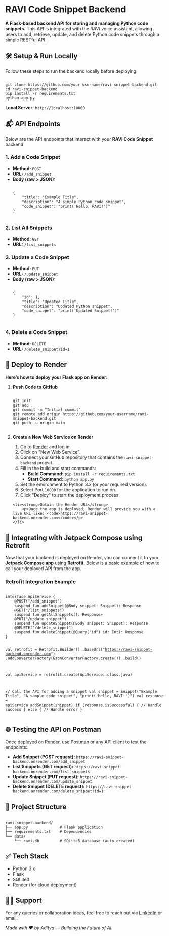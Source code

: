 <h1>RAVI Code Snippet Backend</h1>
<p><strong>A Flask-based backend API for storing and managing Python code snippets.</strong> This API is integrated with the <em>RAVI</em> voice assistant, allowing users to add, retrieve, update, and delete Python code snippets through a simple RESTful API.</p>

<h2>🛠️ Setup & Run Locally</h2>
<p>Follow these steps to run the backend locally before deploying:</p>

<pre><code>
git clone https://github.com/your-username/ravi-snippet-backend.git
cd ravi-snippet-backend
pip install -r requirements.txt
python app.py
</code></pre>

<p><strong>Local Server:</strong> <code>http://localhost:10000</code></p>

<h2>📬 API Endpoints</h2>
<p>Below are the API endpoints that interact with your <strong>RAVI Code Snippet</strong> backend:</p>

<h3>1. Add a Code Snippet</h3>
<ul>
    <li><strong>Method:</strong> <code>POST</code></li>
    <li><strong>URL:</strong> <code>/add_snippet</code></li>
    <li><strong>Body (raw > JSON):</strong>
        <pre><code>
{
    "title": "Example Title",
    "description": "A simple Python code snippet",
    "code_snippet": "print('Hello, RAVI!')"
}
        </code></pre>
    </li>
</ul>

<h3>2. List All Snippets</h3>
<ul>
    <li><strong>Method:</strong> <code>GET</code></li>
    <li><strong>URL:</strong> <code>/list_snippets</code></li>
</ul>

<h3>3. Update a Code Snippet</h3>
<ul>
    <li><strong>Method:</strong> <code>PUT</code></li>
    <li><strong>URL:</strong> <code>/update_snippet</code></li>
    <li><strong>Body (raw > JSON):</strong>
        <pre><code>
{
    "id": 1,
    "title": "Updated Title",
    "description": "Updated Python snippet",
    "code_snippet": "print('Updated Snippet!')"
}
        </code></pre>
    </li>
</ul>

<h3>4. Delete a Code Snippet</h3>
<ul>
    <li><strong>Method:</strong> <code>DELETE</code></li>
    <li><strong>URL:</strong> <code>/delete_snippet?id=1</code></li>
</ul>

<h2>🚀 Deploy to Render</h2>

<p><strong>Here’s how to deploy your Flask app on Render:</strong></p>

<ol>
    <li><strong>Push Code to GitHub</strong>  
        <pre><code>
git init
git add .
git commit -m "Initial commit"
git remote add origin https://github.com/your-username/ravi-snippet-backend.git
git push -u origin main
        </code></pre>
    </li>
    <li><strong>Create a New Web Service on Render</strong></li>
    <ol>
        <li>Go to <a href="https://render.com" target="_blank">Render</a> and log in.</li>
        <li>Click on "New Web Service".</li>
        <li>Connect your GitHub repository that contains the <code>ravi-snippet-backend</code> project.</li>
        <li>Fill in the build and start commands:
            <ul>
                <li><strong>Build Command:</strong> <code>pip install -r requirements.txt</code></li>
                <li><strong>Start Command:</strong> <code>python app.py</code></li>
            </ul>
        </li>
        <li>Set the environment to Python 3.x (or your required version).</li>
        <li>Select Port <code>10000</code> for the application to run on.</li>
        <li>Click "Deploy" to start the deployment process.</li>
    </ol>

    <li><strong>Obtain the Render URL</strong>
        <p>Once the app is deployed, Render will provide you with a live URL like: <code>https://ravi-snippet-backend.onrender.com</code></p>
    </li>
</ol>

<h2>📱 Integrating with Jetpack Compose using Retrofit</h2>
<p>Now that your backend is deployed on Render, you can connect it to your <strong>Jetpack Compose app</strong> using <strong>Retrofit</strong>. Below is a basic example of how to call your deployed API from the app.</p>

<h3>Retrofit Integration Example</h3>
<pre><code>
interface ApiService {
    @POST("/add_snippet")
    suspend fun addSnippet(@Body snippet: Snippet): Response<ApiResponse>
    @GET("/list_snippets")
    suspend fun getAllSnippets(): Response<List<Snippet>>
    @PUT("/update_snippet")
    suspend fun updateSnippet(@Body snippet: Snippet): Response<ApiResponse>
    @DELETE("/delete_snippet")
    suspend fun deleteSnippet(@Query("id") id: Int): Response<ApiResponse>
}

val retrofit = Retrofit.Builder()
    .baseUrl("https://ravi-snippet-backend.onrender.com")
    .addConverterFactory(GsonConverterFactory.create())
    .build()

val apiService = retrofit.create(ApiService::class.java)

// Call the API for adding a snippet
val snippet = Snippet("Example Title", "A sample code snippet", "print('Hello, RAVI!')")
val response = apiService.addSnippet(snippet)
if (response.isSuccessful) {
    // Handle success
} else {
    // Handle error
}
</code></pre>

<h2>🌐 Testing the API on Postman</h2>
<p>Once deployed on Render, use Postman or any API client to test the endpoints:</p>

<ul>
    <li><strong>Add Snippet (POST request):</strong> <code>https://ravi-snippet-backend.onrender.com/add_snippet</code></li>
    <li><strong>List Snippets (GET request):</strong> <code>https://ravi-snippet-backend.onrender.com/list_snippets</code></li>
    <li><strong>Update Snippet (PUT request):</strong> <code>https://ravi-snippet-backend.onrender.com/update_snippet</code></li>
    <li><strong>Delete Snippet (DELETE request):</strong> <code>https://ravi-snippet-backend.onrender.com/delete_snippet?id=1</code></li>
</ul>

<h2>📂 Project Structure</h2>
<pre><code>
ravi-snippet-backend/
├── app.py              # Flask application
├── requirements.txt    # Dependencies
└── data/
    └── ravi.db         # SQLite3 database (auto-created)
</code></pre>

<h2>✅ Tech Stack</h2>
<ul>
    <li>Python 3.x</li>
    <li>Flask</li>
    <li>SQLite3</li>
    <li>Render (for cloud deployment)</li>
</ul>

<h2>🧑‍💻 Support</h2>
<p>For any queries or collaboration ideas, feel free to reach out via <a href="[https://www.linkedin.com/in/aditya-<your-profile](https://www.linkedin.com/in/aditya-patil-a7743a292/)>" target="_blank">LinkedIn</a> or email.</p>

<footer>
    <p><em>Made with ❤️ by Aditya — Building the Future of AI.</em></p>
</footer>

